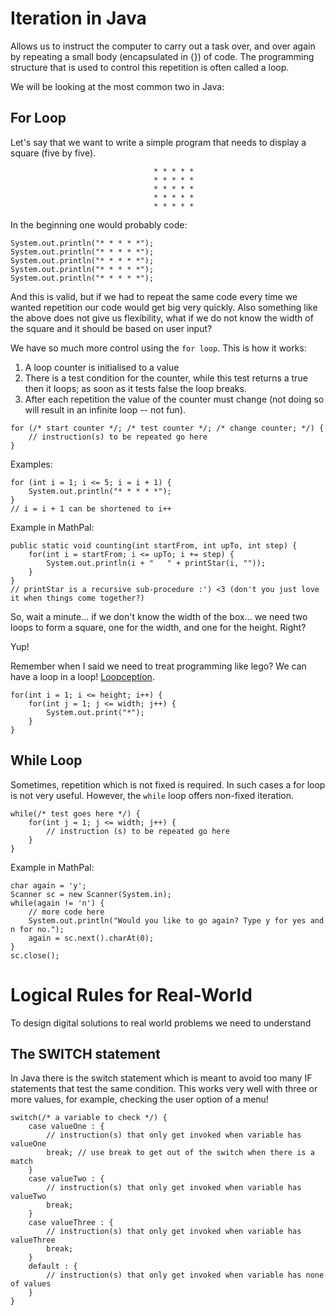 # Iteration in Java

Allows us to instruct the computer to carry out a task over, and over again by repeating a small body (encapsulated in {}) of code. The programming structure that is used to control this repetition is often called a loop.

We will be looking at the most common two in Java:

## For Loop

Let's say that we want to write a simple program that needs to display a square (five by five).

                                    * * * * *
                                    * * * * *
                                    * * * * *
                                    * * * * *
                                    * * * * *

In the beginning one would probably code:

```
System.out.println("* * * * *");
System.out.println("* * * * *");
System.out.println("* * * * *");
System.out.println("* * * * *");
System.out.println("* * * * *");
```

And this is valid, but if we had to repeat the same code every time we wanted repetition our code would get big very quickly. Also something like the above does not give us flexibility, what if we do not know the width of the square and it should be based on user input?

We have so much more control using the `for loop`. This is how it works:
1. A loop counter is initialised to a value
2. There is a test condition for the counter, while this test returns a true then it loops; as soon as it tests false the loop breaks.
3. After each repetition the value of the counter must change (not doing so will result in an infinite loop -- not fun).

```
for (/* start counter */; /* test counter */; /* change counter; */) {
    // instruction(s) to be repeated go here
}
```

Examples:
```
for (int i = 1; i <= 5; i = i + 1) {
    System.out.println("* * * * *");
}
// i = i + 1 can be shortened to i++
```

Example in MathPal:

```
public static void counting(int startFrom, int upTo, int step) {
    for(int i = startFrom; i <= upTo; i += step) {
        System.out.println(i + "   " + printStar(i, ""));
    }
}
// printStar is a recursive sub-procedure :') <3 (don't you just love it when things come together?)
```

So, wait a minute... if we don't know the width of the box... we need two loops to form a square, one for the width, and one for the height. Right? 

Yup!

Remember when I said we need to treat programming like lego? We can have a loop in a loop! [Loopception](https://www.youtube.com/watch?v=97THN8_Vdvs).

```
for(int i = 1; i <= height; i++) {
    for(int j = 1; j <= width; j++) {
        System.out.print("*");
    }
}
```

## While Loop

Sometimes, repetition which is not fixed is required. In such cases a for loop is not very useful. However, the `while` loop offers non-fixed iteration.

```
while(/* test goes here */) {
    for(int j = 1; j <= width; j++) {
        // instruction (s) to be repeated go here
    }
}
```

Example in MathPal:

```
char again = 'y';
Scanner sc = new Scanner(System.in);
while(again != 'n') { 
    // more code here
    System.out.println("Would you like to go again? Type y for yes and n for no.");
    again = sc.next().charAt(0);                      
}
sc.close();  
```

# Logical Rules for Real-World

To design digital solutions to real world problems we need to understand

## The SWITCH statement

In Java there is the switch statement which is meant to avoid too many IF statements that test the same condition. This works very well with three or more values, for example, checking the user option of a menu!

```
switch(/* a variable to check */) {
    case valueOne : {
        // instruction(s) that only get invoked when variable has valueOne
        break; // use break to get out of the switch when there is a match
    }
    case valueTwo : {
        // instruction(s) that only get invoked when variable has valueTwo
        break;
    }
    case valueThree : {
        // instruction(s) that only get invoked when variable has valueThree
        break;
    }
    default : {
        // instruction(s) that only get invoked when variable has none of values
    }
}
```